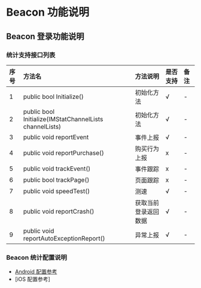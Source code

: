 # Beacon 功能说明

## Beacon 登录功能说明

### 统计支持接口列表

| 序号 | 方法名 | 方法说明 | 是否支持 | 备注 |
| :--- | :--- | :--- | :--- | :--- |
| 1 | public bool Initialize\(\) | 初始化方法 | √ | - |
| 2 | public bool Initialize\(IMStatChannelLists channelLists\) | 初始化方法 | √ | - |
| 3 | public void reportEvent | 事件上报 | √ | - |
| 4 | public void reportPurchase\(\) | 购买行为上报 | x | - |
| 5 | public void trackEvent\(\) | 事件跟踪 | x | - |
| 6 | public bool trackPage\(\) | 页面跟踪 | x | - |
| 7 | public void speedTest\(\) | 测速 | √ | - |
| 8 | public void reportCrash\(\) | 获取当前登录返回数据 | √ | - |
| 9 | public void reportAutoExceptionReport\(\) | 异常上报 | √ | - |

### Beacon 统计配置说明

+ [Android 配置参考]() 
+ [iOS 配置参考]



